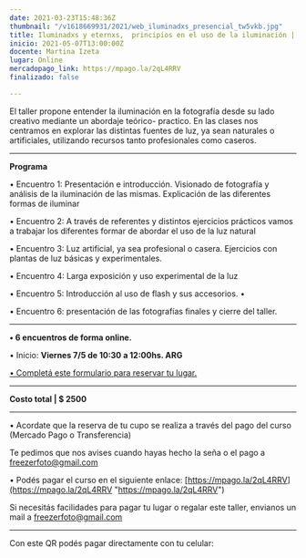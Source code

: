 ```yaml
---
date: 2021-03-23T15:48:36Z
thumbnail: "/v1618669931/2021/web_iluminadxs_presencial_tw5vkb.jpg"
title: Iluminadxs y eternxs,  principios en el uso de la iluminación | Edición online
inicio: 2021-05-07T13:00:00Z
docente: Martina Izeta
lugar: Online
mercadopago_link: https://mpago.la/2qL4RRV
finalizado: false

---
```

El taller propone entender la iluminación en la fotografía desde su lado creativo mediante un abordaje teórico- practico. En las clases nos centramos en explorar las distintas fuentes de luz, ya sean naturales o artificiales, utilizando recursos tanto profesionales como caseros.

***

**Programa**

•  Encuentro 1: Presentación e introducción. Visionado de fotografía y análisis de la iluminación de las mismas. Explicación de las diferentes formas de iluminar

•  Encuentro 2: A través de referentes y distintos ejercicios prácticos vamos a trabajar los diferentes formar de abordar el uso de la luz natural

• Encuentro 3: Luz artificial, ya sea profesional o casera. Ejercicios con plantas de luz básicas y experimentales.

• Encuentro 4: Larga exposición y uso experimental de la luz

• Encuentro 5: Introducción al uso de flash y sus accesorios. •

• Encuentro 6: presentación de las fotografías finales y cierre del taller.

***

**• 6 encuentros de forma online.**

• Inicio: **Viernes 7/5 de 10:30 a 12:00hs. ARG**

[• Completá este formulario para reservar tu lugar. ](https://docs.google.com/forms/d/1S6jZatQ4mPA5oqY25XAbe2wMaQz8lFSkXZ5I9ZXJSF8/edit)

***

**Costo total | $ 2500**

***

• Acordate que la reserva de tu cupo se realiza a través del pago del curso (Mercado Pago o Transferencia)

Te pedimos que nos avises cuando hayas hecho la seña o el pago a freezerfoto@gmail.com

• Podés pagar el curso en el siguiente enlace: [https://mpago.la/2qL4RRV](https://mpago.la/2qL4RRV "https://mpago.la/2qL4RRV")

Si necesitás facilidades para pagar tu lugar o regalar este taller, envianos un mail a freezerfoto@gmail.com

***

Con este QR podés pagar directamente con tu celular: